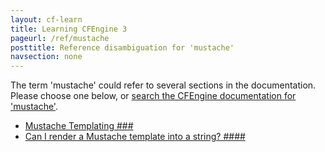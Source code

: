 ```yaml
---
layout: cf-learn
title: Learning CFEngine 3
pageurl: /ref/mustache
posttitle: Reference disambiguation for 'mustache'
navsection: none
---
```


The term 'mustache' could refer to several sections in the documentation. Please choose one below, or
[search the CFEngine documentation for 'mustache'](http://cfengine.com/docs/latest/search.html?q=mustache).

- [Mustache Templating \#\#\#](http://cfengine.com/docs/latest/guide-faq.html#mustache-templating-###)
- [Can I render a Mustache template into a string? \#\#\#\#](http://cfengine.com/docs/latest/guide-faq.html#can-i-render-a-mustache-template-into-a-string?-####)
